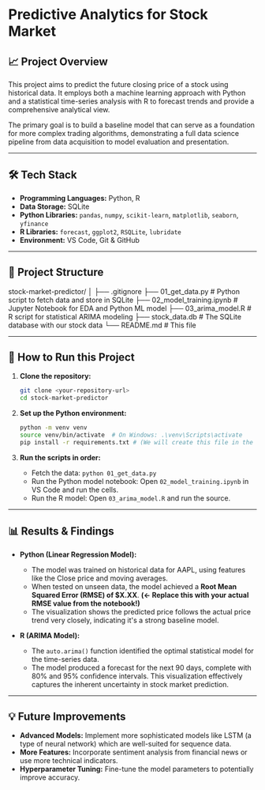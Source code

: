# Predictive Analytics for Stock Market

## 📈 Project Overview

This project aims to predict the future closing price of a stock using historical data. It employs both a machine learning approach with Python and a statistical time-series analysis with R to forecast trends and provide a comprehensive analytical view.

The primary goal is to build a baseline model that can serve as a foundation for more complex trading algorithms, demonstrating a full data science pipeline from data acquisition to model evaluation and presentation.

---

## 🛠️ Tech Stack

* **Programming Languages:** Python, R
* **Data Storage:** SQLite
* **Python Libraries:** `pandas`, `numpy`, `scikit-learn`, `matplotlib`, `seaborn`, `yfinance`
* **R Libraries:** `forecast`, `ggplot2`, `RSQLite`, `lubridate`
* **Environment:** VS Code, Git & GitHub

---

## 📂 Project Structure

stock-market-predictor/
│
├── .gitignore
├── 01_get_data.py            # Python script to fetch data and store in SQLite
├── 02_model_training.ipynb   # Jupyter Notebook for EDA and Python ML model
├── 03_arima_model.R          # R script for statistical ARIMA modeling
├── stock_data.db             # The SQLite database with our stock data
└── README.md                 # This file

---

## 🚀 How to Run this Project

1.  **Clone the repository:**
    ```bash
    git clone <your-repository-url>
    cd stock-market-predictor
    ```

2.  **Set up the Python environment:**
    ```bash
    python -m venv venv
    source venv/bin/activate  # On Windows: .\venv\Scripts\activate
    pip install -r requirements.txt # (We will create this file in the next step!)
    ```

3.  **Run the scripts in order:**
    * Fetch the data: `python 01_get_data.py`
    * Run the Python model notebook: Open `02_model_training.ipynb` in VS Code and run the cells.
    * Run the R model: Open `03_arima_model.R` and run the source.

---

## 📊 Results & Findings

* **Python (Linear Regression Model):**
    * The model was trained on historical data for AAPL, using features like the Close price and moving averages.
    * When tested on unseen data, the model achieved a **Root Mean Squared Error (RMSE) of $X.XX**. **(<- Replace this with your actual RMSE value from the notebook!)**
    * The visualization shows the predicted price follows the actual price trend very closely, indicating it's a strong baseline model.

* **R (ARIMA Model):**
    * The `auto.arima()` function identified the optimal statistical model for the time-series data.
    * The model produced a forecast for the next 90 days, complete with 80% and 95% confidence intervals. This visualization effectively captures the inherent uncertainty in stock market prediction.

---

## 💡 Future Improvements

* **Advanced Models:** Implement more sophisticated models like LSTM (a type of neural network) which are well-suited for sequence data.
* **More Features:** Incorporate sentiment analysis from financial news or use more technical indicators.
* **Hyperparameter Tuning:** Fine-tune the model parameters to potentially improve accuracy.

